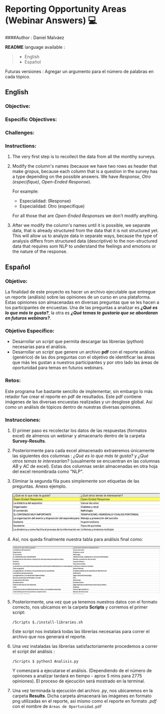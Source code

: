 # Reporting Opportunity Areas (Webinar Answers) 💻

####Author : Daniel Malváez

**README** language available :

> * English
> * Español

Futuras versiones : Agregar un argumento para el número de palabras en cada tópico.



**English**
-------------------------
### Objective:


### Especific Objectives:

### Challenges:

### Instructions:

1. The very first step is to recollect the data from all the montlhy surveys.
2. Modify the column's names (because we have two rows as header that make gropus, because each column that is a question in the survey has a type depending on the possible answers. We have *Response*, *Otro (especifique)*, *Open-Ended Response*).

	For example: 
	* Especialidad: (Response)
	* Especialidad: Otro (especifique)

	For all those that are *Open-Ended Responses* we don't modify
	anything.

3. After we modify the column's names until it is possible, we separate data, that is already structured from the data that it is not structured yet. This will allow us to analyze data in separate ways, because the type of analysis differs from structured data (descriptive) to the non-structured data that requires som NLP to understand the feelings and emotions or the nature of the response.



**Español**
-------------------------
### Objetivo:

La finalidad de este proyecto es hacer un archivo ejecutable que entregue un reporte (análisis) sobre las opiniones de un curso en una plataforma. Estas opiniones son almacenadas en diversas preguntas que se les hacen a los participantes de encuestas. Una de las preguntas a analizar es ***¿Qué es lo que más te gusta?***, la otra es ***¿Qué temas te gustaría que se abordaran en futuros webinars?***.


### Objetivo Específico:

* Desarrollar un *script* que permita descargar las librerías (python) necesarias para el análisis.
* Desarrollar un *script* que genere un archivo **pdf** con el reporte análisis (genérico) de las dos preguntas con el objetivo de identificar las áreas que más les gustan a nuestros participantes y por otro lado las áreas de oportunidad para temas en futuros webinars.

### Retos:
Este programa fue bastante sencillo de implementar, sin embargo lo más retador fue crear el reporte en pdf de resultados. Este pdf contiene imágenes de las diversas encuestas realizadas y un desglose global. Así como un análisis de tópicos dentro de nuestras diversas opiniones.

### Instrucciones:

1. El primer paso es recolectar los datos de las respuestas (formatos excel) de almenos un webinar y almacenarlo dentro de la carpeta **Survey-Results**.

2. Posteriormente para cada excel almacenado extraeremos únicamente las siguientes dos columnas : *¿Qué es lo que más te gusta?* y *¿Qué otros temas te interesarían?* (usualmente se encuentran en las columnas *AB* y *AC* de excel). Estas dos columnas serán almacenadas en otra hoja del excel renombrada como "NLP".


3. Eliminar la segunda fila pues simplemente son etiquetas de las preguntas. Anexo ejemplo.

	![Ejemplo de imagen](Figures/2nd-Row.png)


4. Así, nos queda finalmente nuestra tabla para análisis final como:

	![Ejemplo de imagen](Figures/FinalDF.png)
	

5. Posteriormente, una vez que ya tenemos nuestros datos con el formato correcto, nos ubicamos en la carpeta **Scripts** y corremos el primer script:

	`/Scripts $./install-libraries.sh`
	
	Este script nos instalará todas las librerías necesarias para correr el archivo que nos generará el reporte.

6. Una vez instaladas las librerías satisfactoriamente procedemos a correr el script del análisis : 

	`/Scripts $ python3 Analisis.py`

	Y comenzará a ejecutarse el análisis. (Dependiendo de el número de opiniones a analizar tardará en tiempo - aprox 5 mins para 2775 opiniones). El proceso de ejecución será mostrado en la terminal.
	
	
7. Una vez terminada la ejecución del archivo *.py*, nos ubicaremos en la carpeta **Results**. Dicha carpeta almacenará las imágenes en formato png utilizadas en el reporte, así mismo como el reporte en formato *.pdf* con el nombre de `Areas de Oportunidad.pdf`